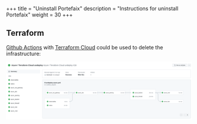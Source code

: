 +++
title = "Uninstall Portefaix"
description = "Instructions for uninstall Portefaix"
weight = 30
+++

## Terraform

[Github Actions](https://github.com/features/actions) with [Terraform Cloud](https://www.terraform.io/cloud) could be used to delete the infrastructure:

<img src="/docs/images/portefaix-azure-undeploy.png" alt="Portefaix Azure deletion" class="mt-3 mb-3 rounded">